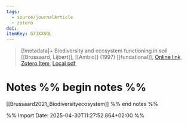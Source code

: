 ```yaml
---
tags:
  - source/journalArticle
  - zotero
doi: 
itemKey: G7JXXSQL
---
```

>[!metadata]+
> Biodiversity and ecosystem functioning in soil
> [[Brussaard, Lijbert]], 
> [[Ambio]] (1997)
> [[fundational]], 
> [Online link](), [Zotero Item](zotero://select/library/items/G7JXXSQL), [Local pdf](file://C:/Users/aburg/Documents/references/zotero/storage/ZEEGXUPC/010012848.pdf), 

# Notes %% begin notes %%
[[Brussaard2021_Biodiversityecosystem]]
%% end notes %%




%% Import Date: 2025-04-30T11:27:52.864+02:00 %%
